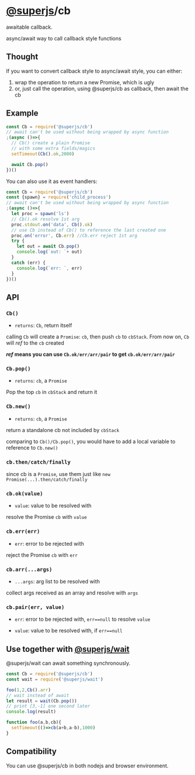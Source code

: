 # [@superjs](https://www.npmjs.com/org/superjs)/cb
awaitable callback. 

async/await way to call callback style functions

## Thought
If you want to convert callback style to async/await style, you can either:
1. wrap the operation to return a new Promise, which is ugly
2. or, just call the operation, using @superjs/cb as callback, then await the cb  

## Example

```javascript
const Cb = require('@superjs/cb')
// await can't be used without being wrapped by async function
;(async ()=>{
  // Cb() create a plain Promise
  // with some extra fields/magics
  setTimeout(Cb().ok,2000)

  await Cb.pop()
})()
```

You can also use it as event handlers:
```javascript
const Cb = require('@superjs/cb')
const {spawn} = require('child_process')
// await can't be used without being wrapped by async function
;(async ()=>{
  let proc = spawn('ls')
  // Cb().ok resolve 1st arg
  proc.stdout.on('data', Cb().ok) 
  // use Cb instead of Cb() to reference the last created one
  proc.on('error', Cb.err) //Cb.err reject 1st arg
  try {
    let out = await Cb.pop()
    console.log(`out: `+ out)
  }
  catch (err) {
    console.log(`err: `, err)
  }
})()
```

## API
### `Cb()`

* `returns`: `Cb`, return itself 

calling `Cb` will create a `Promise`: `cb`, then push `cb` to `cbStack`. 
From now on, `Cb` will *ref* to the `cb` created

**__*ref* means you can use `Cb.ok/err/arr/pair` to get `cb.ok/err/arr/pair`__**

### `Cb.pop()`
 
 * `returns`: `cb`, a `Promise` 
 
Pop the top `cb` in `cbStack` and return it

### `Cb.new()`
 
 * `returns`: `cb`, a `Promise` 
 
return a standalone cb not included by `cbStack`

comparing to `Cb()/Cb.pop()`, you would have to add a local variable to reference to `Cb.new()`

### `cb.then/catch/finally`

since cb is a `Promise`, use them just like `new Promise(...).then/catch/finally`



### `cb.ok(value)`

* `value`: value to be resolved with
 
resolve the Promise `cb` with `value`

### `cb.err(err)`

* `err`: error to be rejected with
 
reject the Promise `cb` with `err`

### `cb.arr(...args)`

* `...args`: arg list to be resolved with

collect args received as an array and resolve with `args`

### `cb.pair(err, value)`

* `err`: error to be rejected with, `err==null` to resolve `value`

* `value`: value to be resolved with, if `err==null`
 
## Use together with [@superjs/wait](https://www.npmjs.com/package/@superjs/wait)

@superjs/wait can await something synchronously. 

```javascript
const Cb = require('@superjs/cb')
const wait = require('@superjs/wait')

foo(1,2,Cb().arr) 
// wait instead of await
let result = wait(Cb.pop()) 
// print [3,-1] one second later
console.log(result) 

function foo(a,b,cb){
  setTimeout(()=>cb(a+b,a-b),1000)
}
```

## Compatibility
You can use @superjs/cb in both nodejs and browser environment.
